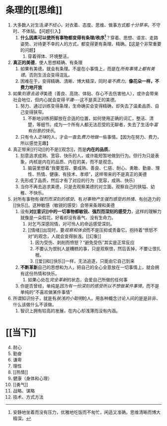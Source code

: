 # 条理的[[思维]] 
1. 大多数人对生活*漫不经心*，对衣着、态度、思维、做事方式都*十分草率*。不守时、不体贴。【问题引入】
	1. **什么因素可以使所有事物都变得有条理/秩序[^1]**？穿着、思想、语言、走路姿势、对待更不幸的人的方式，都变得更有条理、精确。【这是个非常重要的问题】
		1. 穿着得体、环境整洁，
3. **真正的美德**，使人思想精确、有条理
	1. 如果有美德，就会有条理。不是在小事情上，而是在*所有事情上都有美德*。否则生活会变得混乱。
	2. 困难在于，变得精确、清晰、博大精深，同时*毫不费力*。**像花朵一样，不费力地开放**
4. 如果*刻意去追寻*美德（善良、高效、体贴、存心不去伤害他人），或许会带来社会地位，但内心就会变得*平庸*---这不是真正的美德。
	1. 努力、通过训练变得条理，生命确实会变得精确，却失去了温柔品质、自己变得狭窄。
		1. 不断地训练把脚放在合适的位置，如何使用正确的词汇，整洁、清楚，等细节。成为一个所有人都无法忍受的无聊者，失去了生活中*富有创意的快乐*。
	2. 只有令人*乏味*的人，才会一直去*费力地做*一些事情。【因为在努力、费力，所以感觉无趣】
5. 真正带来[[行动]]的不是[[观念]]，而是**内在的品质**。
	1. 刻意追求成熟、宽容、快乐的人，或许能短暂地做到行为。但行为只是表象，内核是内在的品质、内在的美，而不是观念。
		1. 脑袋里想着“我要宽容、要成熟、善良、仁慈、耐心、勇敢、勤奋、理性、热情、健康、有技术、孝顺”，这样带来的不是真正的美德
	2. 先形成了品质，然后才有了对应的行为（宽容，成熟、快乐）
	3. 当你不再去追求美德，只是去观察美德的对立面。观察自己的狭隘、幼稚、不快乐。
6. 对所有事物有*强烈而深刻的感受*、有*对事物产生强烈感受的热情*、有创造力的[[快乐]]。这种敏感（敏锐的感受）会带来条理和美德
	1. 没有**对[[意识]]中的一切事物都敏锐、强烈而深刻的感受力**，这样的理解力就像是一朵假花，好看却没有香气、没有生命力。
		1. 对乞丐深感同情，对可怜人的命运感受深刻。
		2. [[情绪]]出现时，要*观察和体会*而不是压抑或责备它。抱持着“愤怒不对”的观念，人就会变得肤浅。[[幻象]] 
			1. 因为受伤、剥削而愤怒？“避免受伤”其实是正常反应
			2. 不要认为恨别人是糟糕的事，只是观察恨，然后丢掉，不要让恨扎根。
			3. [[爱]]和[[快乐]]一样，无法追逐，只能由它自己到来
	2. **不断革新**自己的思想和为人，把自己的全心全意放在一切事情上，就会拥有这份热情和快乐。
		1. 如果心处在*完全革新*的状态，会爱自己所做的任何事
	3. 你是否曾经，单纯是*因为有一份深刻的感受所以不想做某件事情*，而不是单纯的“不喜欢做某件事情”
7. 所谓知识份子，就是有*肤浅的小聪明*的人。用各种概念讨论人间的是是非非、什么该做什么不该做。
	1. 智识上拥有较高的发展，在内心却浅薄而没有内涵。
# [[当下]] 
4. 耐心
5. 勤奋
6. 谦卑
7. 理性
8. [[热情]] 
9. 健康（身体和心理）
10. [[勇气]] 
11. 战略、谋略
12. 技术、方式方法



[^1]: 安静地坐着而没有压力，优雅地吃饭而不匆忙，闲适又准确，思维清晰而博大精深。